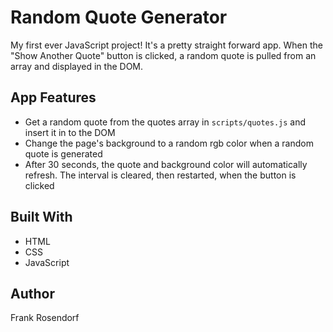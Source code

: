 # Random Quote Generator
My first ever JavaScript project! It's a pretty straight forward app. When the "Show Another Quote" button is clicked,
a random quote is pulled from an array and displayed in the DOM.

## App Features
* Get a random quote from the quotes array in ```scripts/quotes.js``` and insert it in to the DOM
* Change the page's background to a random rgb color when a random quote is generated
* After 30 seconds, the quote and background color will automatically refresh. The interval is cleared, then restarted, when the button is clicked

## Built With
* HTML
* CSS
* JavaScript

## Author
Frank Rosendorf

